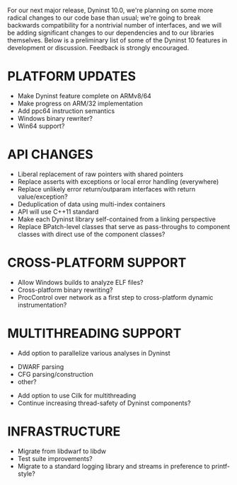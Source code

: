 For our next major release, Dyninst 10.0, we're planning on some more radical changes to our code base than usual; we're going to break backwards compatibility for a nontrivial number of interfaces, and we will be adding significant changes to our dependencies and to our libraries themselves. Below is a preliminary list of some of the Dyninst 10 features in development or discussion. Feedback is strongly encouraged.

# PLATFORM UPDATES

* Make Dyninst feature complete on ARMv8/64
* Make progress on ARM/32 implementation
* Add ppc64 instruction semantics
* Windows binary rewriter?
* Win64 support?

# API CHANGES

* Liberal replacement of raw pointers with shared pointers
* Replace asserts with exceptions or local error handling (everywhere)
* Replace unlikely error return/outparam interfaces with return value/exception?
* Deduplication of data using multi-index containers
* API will use C++11 standard
* Make each Dyninst library self-contained from a linking perspective
* Replace BPatch-level classes that serve as pass-throughs to component classes with direct use of the component classes?

# CROSS-PLATFORM SUPPORT

* Allow Windows builds to analyze ELF files?
* Cross-platform binary rewriting?
* ProcControl over network as a first step to cross-platform dynamic instrumentation?

# MULTITHREADING SUPPORT

* Add option to parallelize various analyses in Dyninst
- DWARF parsing
- CFG parsing/construction
- other?
* Add option to use Cilk for multithreading
* Continue increasing thread-safety of Dyninst components?

# INFRASTRUCTURE

* Migrate from libdwarf to libdw
* Test suite improvements?
* Migrate to a standard logging library and streams in preference to printf-style?
